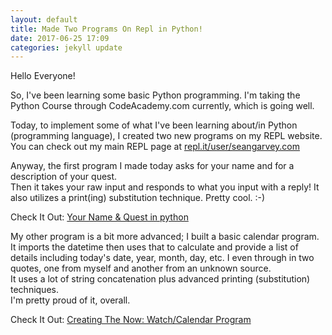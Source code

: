 ```yaml
---
layout: default
title: Made Two Programs On Repl in Python!
date: 2017-06-25 17:09
categories: jekyll update
---
```


Hello Everyone!

So, I've been learning some basic Python programming.  I'm taking the Python Course through CodeAcademy.com currently, which is going well.  

Today, to implement some of what I've been learning about/in Python (programming language), I created two new programs on my REPL website. You can check out my main REPL page at <a href="repl.it/user/seangarvey.com">repl.it/user/seangarvey.com</a>

Anyway, the first program I made today asks for your name and for a description of your quest.  
Then it takes your raw input and responds to what you input with a reply! 
It also utilizes a print(ing) substitution technique. Pretty cool. :-)

Check It Out: <a href="https://repl.it/JCj4/0">Your Name & Quest in python</a>


My other program is a bit more advanced; I built a basic calendar program.  
It imports the datetime then uses that to calculate and provide a list of details including today's date, year, month, day, etc. 
I even through in two quotes, one from myself and another from an unknown source.  
It uses a lot of string concatenation plus advanced printing (substitution) techniques.  
I'm pretty proud of it, overall.

Check It Out: <a href="https://repl.it/JCmR/5">Creating The Now: Watch/Calendar Program</a>

